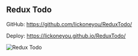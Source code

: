 ## Redux Todo

GitHub: https://github.com/lickoneyou/ReduxTodo/

Deploy: https://lickoneyou.github.io/ReduxTodo/

![Redux Todo](https://lickoneyou.github.io/CV/images/projects/reduxTodo.png)
